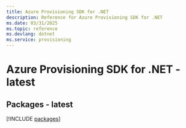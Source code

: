 ```yaml
---
title: Azure Provisioning SDK for .NET
description: Reference for Azure Provisioning SDK for .NET
ms.date: 03/31/2025
ms.topic: reference
ms.devlang: dotnet
ms.service: provisioning
---
```

# Azure Provisioning SDK for .NET - latest
## Packages - latest
[!INCLUDE [packages](provisioning-index.md)]